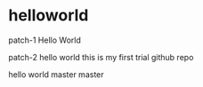 # helloworld
patch-1
Hello World 

 patch-2
hello world 
this is my first trial github repo

hello world 
 master
 master
